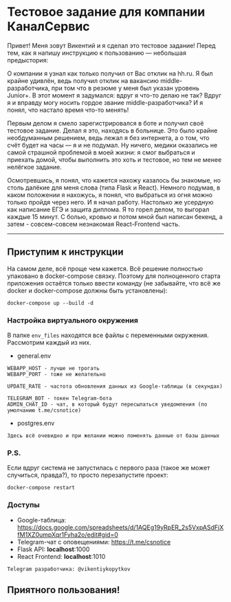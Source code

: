 # Тестовое задание для компании КаналСервис

Привет! Меня зовут Викентий и я сделал это тестовое задание! Перед тем, как я напишу инструкцию к пользованию — небольшая предыстория:

О компании я узнал как только получил от Вас отклик на hh.ru. Я был крайне удивлён, ведь получил отклик на вакансию middle-разработчика, при том что в резюме у меня был указан уровень Junior+. В этот момент я задумался: вдруг я что-то делаю не так? Вдруг я и вправду могу носить гордое звание middle-разработчика? И я понял, что настало время что-то менять!

Первым делом я смело зарегистрировался в боте и получил своё тестовое задание. Делал я это, находясь в больнице. Это было крайне необдуманным решением, ведь лежал я без интернета, а о том, что счёт будет на часы — я и не подумал. Ну ничего, медики оказались не самой страшной проблемой в моей жизни: я смог выбраться и приехать домой, чтобы выполнить это хоть и тестовое, но тем не менее нелёгкое задание.

Осмотревшись, я понял, что кажется нахожу казалось бы знакомые, но столь далёкие для меня слова (типа Flask и React). Немного подумав, в каком положении я нахожусь, я понял, что выбраться из огня можно только пройдя через него. И я начал работу. Настолько же усердную как написание ЕГЭ и защита диплома. Я то горел делом, то выгорал каждые 15 минут. С болью, кровью и потом мной был написан бекенд, а затем - совсем-совсем незнакомая React-Frontend часть.

____


## Приступим к инструкции

На самом деле, всё проще чем кажется. Всё решение полностью упаковано в docker-compose связку. Поэтому для полноценного старта приложения остаётся только ввести команду (не забывайте, что всё же docker и docker-compose должны быть установлены):

```
docker-compose up --build -d
```

### Настройка виртуального окружения

В папке `env_files` находятся все файлы с переменными окружения. Рассмотрим каждый из них.

* general.env
```
WEBAPP_HOST - лучше не трогать
WEBAPP_PORT - тоже не желательно

UPDATE_RATE - частота обновления данных из Google-таблицы (в секундах)

TELEGRAM_BOT - токен Telegram-бота
ADMIN_CHAT_ID - чат, в который будут пересылаться уведомления (по умолчанию t.me/csnotice)
```
* postgres.env
```
Здесь всё очевидно и при желании можно поменять данные от базы данных
```



### P.S.
Если вдруг система не запустилась с первого раза (такое же может случиться, правда?), то просто перезапустите проект:
```
docker-compose restart
```


### Доступы

* Google-таблица: https://docs.google.com/spreadsheets/d/1AQEg19yRpER_2s5VxpASdFjXfM1XZ0umpXqr1Fyha2o/edit#gid=0
* Telegram-чат с оповещениями: https://t.me/csnotice
* Flask API: <b>localhost</b>:1000
* React Frontend: <b>localhost</b>:1010

```
Telegram разработчика: @vikentiykopytkov
```


## Приятного пользования!
